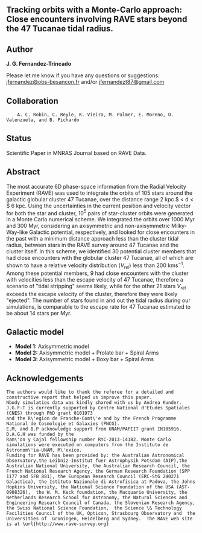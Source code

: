 Tracking orbits with a Monte-Carlo approach: Close encounters involving RAVE stars beyond the 47 Tucanae tidal radius.
---



Author
---

**J. G. Fernandez-Trincado**

Please let me know if you have any questions or suggestions: jfernandez@obs-besancon.fr and/or jfernandezt87@gmail.com

Collaboration
---

        A. C. Robin, C. Reyle, K. Vieira, M. Palmer, E. Moreno, O. Valenzuela, and B. Pichardo

Status
---

Scientific Paper in MNRAS Journal based on RAVE Data.

Abstract
---

The most accurate 6D phase-space information from the Radial Velocity Experiment (RAVE) was used to integrate the orbits of
105 stars around the galactic globular cluster 47 Tucanae, over the distance range 2 kpc $ < d < $ 6 kpc. Using the uncertainties in the current position and velocity vector for both the star and cluster, 10$^{5}$ pairs of star-cluster orbits were generated in a Monte Carlo numerical scheme. We integrated the orbits over 1000 Myr and 300 Myr, considering an axisymmetric and non-axisymmetric Milky-Way-like Galactic potential, respectively, and looked for close encounters in the past with a minimum distance approach less than the cluster tidal radius, between stars in the RAVE survey around 47 Tucanae and the cluster itself. In this scheme, we identified 30 potential cluster members that had close encounters with the globular cluster 47 Tucanae, all of which are shown to have a relative velocity distribution $(V_{rel})$ less than 200 kms$^{-1}$. Among these potential members, 9 had close encounters with the cluster with velocities less than the escape velocity of 47 Tucanae, therefore a scenario of "tidal stripping" seems likely, while for the other 21 stars $V_{rel}$ exceeds the escape velocity of the cluster, therefore they were likely "ejected". The number of stars found in and out the tidal radius during our simulations, is comparable to the escape rate for 47 Tucanae estimated to be about 14 stars per Myr.


Galactic model
---

  * **Model 1:** Axisymmetric model
  * **Model 2:** Axisymmetric model + Prolate bar + Spiral Arms
  * **Model 3:** Axisymmetric model + Boxy bar + Spiral Arms


Acknowledgements
---

    The authors would like to thank the referee for a detailed and constructive report that helped us improve this paper.
    Nbody simulatios data was kindly shared with us by Andrea Kunder. J.G.F-T is currently supported by Centre National d'Etudes Spatiales (CNES) through PhD grant 0101973 
    and the R\'egion de Franche-Comt\'e and by the French Programme National de Cosmologie et Galaxies (PNCG). 
    E.M, and B.P acknowledge support from UNAM/PAPIIT grant IN105916. D.A.G.H was funded by the 
    Ram\'on y Cajal fellowship number RYC-2013-14182. Monte Carlo simulations were executed on computers from the Instituto de Astronom\'ia-UNAM, M\'exico.   
    Funding for RAVE has been provided by: the Australian Astronomical Observatory,the Leibniz-Institut fuer Astrophysik Potsdam (AIP),the Australian National University, the Australian Research Council, the French National Research Agency, the German Research Foundation (SPP 1177 and SFB 881), the European Research Council (ERC-StG 240271 Galactica), the Istituto Nazionale di Astrofisica at Padova, the Johns Hopkins University, the National Science Foundation of the USA (AST-0908326),  the W. M. Keck foundation, the Macquarie University, the Netherlands Research School for Astronomy, the Natural Sciences and Engineering Research Council of Canada, the Slovenian Research Agency, the Swiss National Science Foundation,  the Science \& Technology Facilities Council of the UK, Opticon, Strasbourg Observatory and  the Universities of  Groningen, Heidelberg and Sydney.  The RAVE web site is at \url{http://www.rave-survey.org}
    
    




